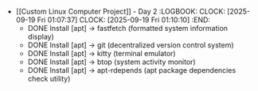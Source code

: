 - [[Custom Linux Computer Project]] - Day 2
  :LOGBOOK:
  CLOCK: [2025-09-19 Fri 01:07:37]
  CLOCK: [2025-09-19 Fri 01:10:10]
  :END:
	- DONE Install [apt] -> fastfetch (formatted system information display)
	- DONE Install [apt] -> git (decentralized version control system)
	- DONE Install [apt] -> kitty (terminal emulator)
	- DONE Install [apt] -> btop (system activity monitor)
	- DONE Install [apt] -> apt-rdepends (apt package dependencies check utility)